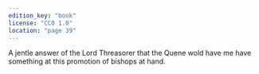 ```yaml
---
edition_key: "book"
license: "CC0 1.0"
location: "page 39"
---
```

A jentle answer of the Lord Threasorer
that the Quene wold have me have something at this promotion
of bishops at hand.

